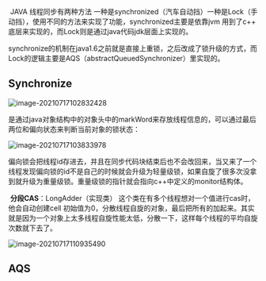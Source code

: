 ​	JAVA 线程同步有两种方法 一种是synchronized（汽车自动挡）一种是Lock（手动挡），使用不同的方法来实现了功能，synchronized主要是依靠jvm 用到了c++ 底层来实现的，而Lock则是通过java代码jdk层面上实现的。

​	synchronize的机制在java1.6之前就是直接上重锁，之后改成了锁升级的方式，而Lock的逻辑主要是AQS（abstractQueuedSynchronizer）里实现的。

## Synchronize 

![image-20210717102832428](../图片/image-20210717102832428.png)

​	是通过java对象结构中的对象头中的markWord来存放线程信息的，可以通过最后两位和偏向状态来判断当前对象的锁状态：

![image-20210717103833978](../图片/image-20210717103833978.png)

​	偏向锁会把线程id存进去，并且在同步代码块结束后也不会改回来，当又来了一个线程发现偏向锁的id不是自己的时候就会升级为轻量级锁，如果自旋了很多次没拿到就升级为重量级锁。重量级锁的指针就会指向c++中定义的monitor结构体。

​	**分段CAS**：LongAdder（实现类） 这个类在有多个线程想对一个值进行cas时，他会自动创建cell 初始值为0，分散线程自旋的对象，最后把所有的加起来。其实就是因为一个对象上太多线程自旋性能太低，分散一下，这样每个线程的平均自旋次数就下去了。

![image-20210717110935490](../图片/image-20210717110935490.png)

## AQS 



​	

